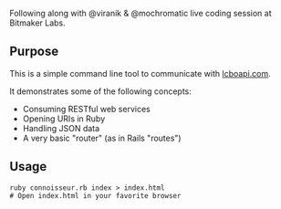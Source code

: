 Following along with @viranik & @mochromatic live coding session at Bitmaker Labs.

## Purpose

This is a simple command line tool to communicate with [lcboapi.com](http://lcboapi.com).

It demonstrates some of the following concepts:

* Consuming RESTful web services
* Opening URIs in Ruby
* Handling JSON data
* A very basic "router" (as in Rails "routes")

## Usage

    ruby connoisseur.rb index > index.html
    # Open index.html in your favorite browser

